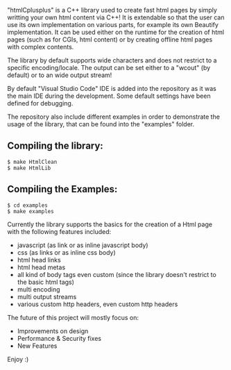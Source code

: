 "htmlCplusplus" is a C++ library used to create fast html pages by simply writting your own html content via C++!
It is extendable so that the user can use its own implementation on various parts, for example its own Beautify implementation.
It can be used either on the runtime for the creation of html pages (such as for CGIs, html content) or by creating offline 
html pages with complex contents.

The library by default supports wide characters and does not restrict to a specific encoding/locale. The output can be set
either to a "wcout" (by default) or to an wide output stream!

By default "Visual Studio Code" IDE is added into the repository as it was the main IDE during the development. Some default
settings have been defined for debugging.

The repository also include different examples in order to demonstrate the usage of the library, that can be found into the "examples"
folder.


Compiling the library:
----------------------

```
$ make HtmlClean
$ make HtmlLib
```


Compiling the Examples:
-----------------------

```
$ cd examples
$ make examples
```


Currently the library supports the basics for the creation of a Html page with the following features included:

- javascript (as link or as inline javascript body)
- css (as links or as inline css body)
- html head links
- html head metas
- all kind of body tags even custom (since the library doesn't restrict to the basic html tags)
- multi encoding
- multi output streams
- various custom http headers, even custom http headers




The future of this project will mostly focus on:

- Improvements on design
- Performance & Security fixes
- New Features



Enjoy :)
